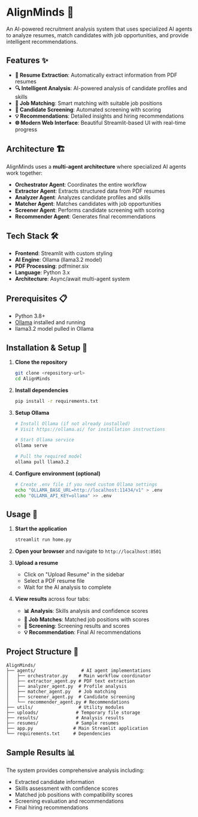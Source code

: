 # AlignMinds 🤖

An AI-powered recruitment analysis system that uses specialized AI agents to analyze resumes, match candidates with job opportunities, and provide intelligent recommendations.

## Features ✨

- **📄 Resume Extraction**: Automatically extract information from PDF resumes
- **🔍 Intelligent Analysis**: AI-powered analysis of candidate profiles and skills
- **🎯 Job Matching**: Smart matching with suitable job positions
- **👥 Candidate Screening**: Automated screening with scoring
- **💡 Recommendations**: Detailed insights and hiring recommendations
- **🌐 Modern Web Interface**: Beautiful Streamlit-based UI with real-time progress

## Architecture 🏗️

AlignMinds uses a **multi-agent architecture** where specialized AI agents work together:

- **Orchestrator Agent**: Coordinates the entire workflow
- **Extractor Agent**: Extracts structured data from PDF resumes
- **Analyzer Agent**: Analyzes candidate profiles and skills
- **Matcher Agent**: Matches candidates with job opportunities
- **Screener Agent**: Performs candidate screening with scoring
- **Recommender Agent**: Generates final recommendations

## Tech Stack 🛠️

- **Frontend**: Streamlit with custom styling
- **AI Engine**: Ollama (llama3.2 model)
- **PDF Processing**: pdfminer.six
- **Language**: Python 3.x
- **Architecture**: Async/await multi-agent system

## Prerequisites 📋

- Python 3.8+ 
- [Ollama](https://ollama.ai/) installed and running
- llama3.2 model pulled in Ollama

## Installation & Setup 🚀

1. **Clone the repository**
   ```bash
   git clone <repository-url>
   cd AlignMinds
   ```

2. **Install dependencies**
   ```bash
   pip install -r requirements.txt
   ```

3. **Setup Ollama**
   ```bash
   # Install Ollama (if not already installed)
   # Visit https://ollama.ai/ for installation instructions
   
   # Start Ollama service
   ollama serve
   
   # Pull the required model
   ollama pull llama3.2
   ```

4. **Configure environment (optional)**
   ```bash
   # Create .env file if you need custom Ollama settings
   echo "OLLAMA_BASE_URL=http://localhost:11434/v1" > .env
   echo "OLLAMA_API_KEY=ollama" >> .env
   ```

## Usage 🎯

1. **Start the application**
   ```bash
   streamlit run home.py
   ```

2. **Open your browser** and navigate to `http://localhost:8501`

3. **Upload a resume**
   - Click on "Upload Resume" in the sidebar
   - Select a PDF resume file
   - Wait for the AI analysis to complete

4. **View results** across four tabs:
   - **📊 Analysis**: Skills analysis and confidence scores
   - **💼 Job Matches**: Matched job positions with scores
   - **🎯 Screening**: Screening results and scores
   - **💡 Recommendation**: Final AI recommendations

## Project Structure 📁

```
AlignMinds/
├── agents/                 # AI agent implementations
│   ├── orchestrator.py    # Main workflow coordinator
│   ├── extractor_agent.py # PDF text extraction
│   ├── analyzer_agent.py  # Profile analysis
│   ├── matcher_agent.py   # Job matching
│   ├── screener_agent.py  # Candidate screening
│   └── recommender_agent.py # Recommendations
├── utils/                 # Utility modules
├── uploads/              # Temporary file storage
├── results/              # Analysis results
├── resumes/              # Sample resumes
├── app.py               # Main Streamlit application
└── requirements.txt     # Dependencies
```

## Sample Results 📊

The system provides comprehensive analysis including:
- Extracted candidate information
- Skills assessment with confidence scores
- Matched job positions with compatibility scores
- Screening evaluation and recommendations
- Final hiring recommendations